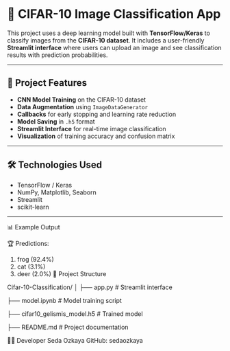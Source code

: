# 🧠 CIFAR-10 Image Classification App

This project uses a deep learning model built with **TensorFlow/Keras** to classify images from the **CIFAR-10 dataset**. It includes a user-friendly **Streamlit interface** where users can upload an image and see classification results with prediction probabilities.

---

## 📁 Project Features

- **CNN Model Training** on the CIFAR-10 dataset  
- **Data Augmentation** using `ImageDataGenerator`  
- **Callbacks** for early stopping and learning rate reduction  
- **Model Saving** in `.h5` format  
- **Streamlit Interface** for real-time image classification  
- **Visualization** of training accuracy and confusion matrix

---

## 🛠 Technologies Used

  
- TensorFlow / Keras  
- NumPy, Matplotlib, Seaborn  
- Streamlit  
- scikit-learn  

---


📊 Example Output

🏆 Predictions:
1. frog (92.4%)
2. cat (3.1%)
3. deer (2.0%)
📂 Project Structure

Cifar-10-Classification/
│
├── app.py      # Streamlit interface

├── model.ipynb        # Model training script

├── cifar10_gelismis_model.h5 # Trained model

├── README.md                # Project documentation
                  
👩‍💻 Developer
Seda Ozkaya
GitHub: sedaozkaya
